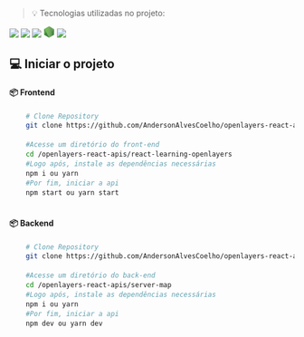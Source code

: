 > 💡 Tecnologias utilizadas no projeto:

<code><img height="20" src="https://upload.wikimedia.org/wikipedia/commons/thumb/a/a7/React-icon.svg/1200px-React-icon.svg.png"></code>
<code><img height="20" src="https://upload.wikimedia.org/wikipedia/commons/thumb/6/67/OpenLayers_logo.svg/1024px-OpenLayers_logo.svg.png"></code>
<code><img height="20" src="https://symbols.getvecta.com/stencil_95/67_sequelize-icon.54c1e009e5.png"></code>
<code><img height="20" src="https://raw.githubusercontent.com/github/explore/80688e429a7d4ef2fca1e82350fe8e3517d3494d/topics/nodejs/nodejs.png"></code>
<code><img height="20" src="https://upload.wikimedia.org/wikipedia/commons/thumb/9/9a/Visual_Studio_Code_1.35_icon.svg/1024px-Visual_Studio_Code_1.35_icon.svg.png"></code>


## 💻 Iniciar o projeto

#### 📦 Frontend

```bash
    # Clone Repository
    git clone https://github.com/AndersonAlvesCoelho/openlayers-react-apis/openlayers-react-apis

    #Acesse um diretório do front-end
    cd /openlayers-react-apis/react-learning-openlayers
    #Logo após, instale as dependências necessárias
    npm i ou yarn
    #Por fim, iniciar a api
    npm start ou yarn start
  
```

#### 📦 Backend

```bash
    # Clone Repository
    git clone https://github.com/AndersonAlvesCoelho/openlayers-react-apis/openlayers-react-apis

    #Acesse um diretório do back-end
    cd /openlayers-react-apis/server-map
    #Logo após, instale as dependências necessárias
    npm i ou yarn
    #Por fim, iniciar a api
    npm dev ou yarn dev
  
```
